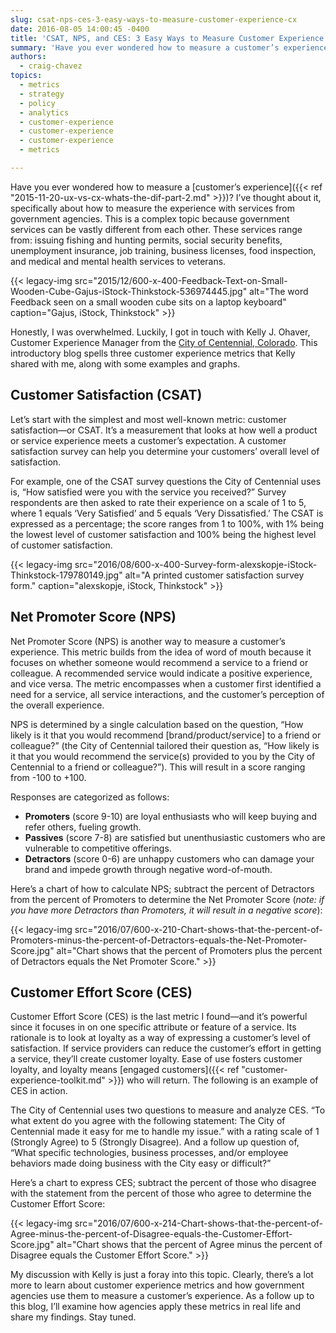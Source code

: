 ```yaml
---
slug: csat-nps-ces-3-easy-ways-to-measure-customer-experience-cx
date: 2016-08-05 14:00:45 -0400
title: 'CSAT, NPS, and CES: 3 Easy Ways to Measure Customer Experience (CX)'
summary: 'Have you ever wondered how to measure a customer’s experience? I’ve thought about it, specifically about how to measure the experience with services from government agencies. This is a complex topic because government services can be vastly different from each other.'
authors:
  - craig-chavez
topics:
  - metrics
  - strategy
  - policy
  - analytics
  - customer-experience
  - customer-experience
  - customer-experience
  - metrics

---
```


Have you ever wondered how to measure a [customer’s experience]({{< ref "2015-11-20-ux-vs-cx-whats-the-dif-part-2.md" >}})? I’ve thought about it, specifically about how to measure the experience with services from government agencies. This is a complex topic because government services can be vastly different from each other. These services range from: issuing fishing and hunting permits, social security benefits, unemployment insurance, job training, business licenses, food inspection, and medical and mental health services to veterans.

{{< legacy-img src="2015/12/600-x-400-Feedback-Text-on-Small-Wooden-Cube-Gajus-iStock-Thinkstock-536974445.jpg" alt="The word Feedback seen on a small wooden cube sits on a laptop keyboard" caption="Gajus, iStock, Thinkstock" >}}

Honestly, I was overwhelmed. Luckily, I got in touch with Kelly J. Ohaver, Customer Experience Manager from the [City of Centennial, Colorado](http://www.centennialco.gov/). This introductory blog spells three customer experience metrics that Kelly shared with me, along with some examples and graphs.

## Customer Satisfaction (CSAT)

Let’s start with the simplest and most well-known metric: customer satisfaction—or CSAT. It’s a measurement that looks at how well a product or service experience meets a customer’s expectation. A customer satisfaction survey can help you determine your customers&#8217; overall level of satisfaction.

For example, one of the CSAT survey questions the City of Centennial uses is, &#8220;How satisfied were you with the service you received?&#8221; Survey respondents are then asked to rate their experience on a scale of 1 to 5, where 1 equals ‘Very Satisfied’ and 5 equals ‘Very Dissatisfied.’ The CSAT is expressed as a percentage; the score ranges from 1 to 100%, with 1% being the lowest level of customer satisfaction and 100% being the highest level of customer satisfaction.

{{< legacy-img src="2016/08/600-x-400-Survey-form-alexskopje-iStock-Thinkstock-179780149.jpg" alt="A printed customer satisfaction survey form." caption="alexskopje, iStock, Thinkstock" >}}

## Net Promoter Score (NPS)

Net Promoter Score (NPS) is another way to measure a customer’s experience. This metric builds from the idea of word of mouth because it focuses on whether someone would recommend a service to a friend or colleague. A recommended service would indicate a positive experience, and vice versa. The metric encompasses when a customer first identified a need for a service, all service interactions, and the customer’s perception of the overall experience.

NPS is determined by a single calculation based on the question, &#8220;How likely is it that you would recommend [brand/product/service] to a friend or colleague?&#8221; (the City of Centennial tailored their question as, &#8220;How likely is it that you would recommend the service(s) provided to you by the City of Centennial to a friend or colleague?&#8221;). This will result in a score ranging from -100 to +100.

Responses are categorized as follows:

  * **Promoters** (score 9-10) are loyal enthusiasts who will keep buying and refer others, fueling growth.
  * **Passives** (score 7-8) are satisfied but unenthusiastic customers who are vulnerable to competitive offerings.
  * **Detractors** (score 0-6) are unhappy customers who can damage your brand and impede growth through negative word-of-mouth.

Here’s a chart of how to calculate NPS; subtract the percent of Detractors from the percent of Promoters to determine the Net Promoter Score (_note: if you have more Detractors than Promoters, it will result in a negative score_):

{{< legacy-img src="2016/07/600-x-210-Chart-shows-that-the-percent-of-Promoters-minus-the-percent-of-Detractors-equals-the-Net-Promoter-Score.jpg" alt="Chart shows that the percent of Promoters plus the percent of Detractors equals the Net Promoter Score." >}}

## Customer Effort Score (CES)

Customer Effort Score (CES) is the last metric I found—and it’s powerful since it focuses in on one specific attribute or feature of a service. Its rationale is to look at loyalty as a way of expressing a customer’s level of satisfaction. If service providers can reduce the customer’s effort in getting a service, they’ll create customer loyalty. Ease of use fosters customer loyalty, and loyalty means [engaged customers]({{< ref "customer-experience-toolkit.md" >}}) who will return. The following is an example of CES in action.

The City of Centennial uses two questions to measure and analyze CES. &#8220;To what extent do you agree with the following statement: The City of Centennial made it easy for me to handle my issue.&#8221; with a rating scale of 1 (Strongly Agree) to 5 (Strongly Disagree). And a follow up question of, &#8220;What specific technologies, business processes, and/or employee behaviors made doing business with the City easy or difficult?&#8221;

Here’s a chart to express CES; subtract the percent of those who disagree with the statement from the percent of those who agree to determine the Customer Effort Score:

{{< legacy-img src="2016/07/600-x-214-Chart-shows-that-the-percent-of-Agree-minus-the-percent-of-Disagree-equals-the-Customer-Effort-Score.jpg" alt="Chart shows that the percent of Agree minus the percent of Disagree equals the Customer Effort Score." >}}

My discussion with Kelly is just a foray into this topic. Clearly, there’s a lot more to learn about customer experience metrics and how government agencies use them to measure a customer’s experience. As a follow up to this blog, I’ll examine how agencies apply these metrics in real life and share my findings. Stay tuned.
